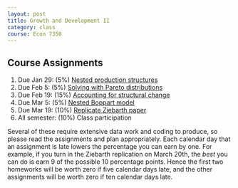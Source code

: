 ```yaml
---
layout: post
title: Growth and Development II
category: class
course: Econ 7350
---
```


## Course Assignments

1. Due Jan 29: (5\%) [Nested production structures](/assets/ec7350-s18-hw1.pdf)
2. Due Feb 5: (5\%) [Solving with Pareto distributions](/assets/ec7350-s18-hw2.pdf)
3. Due Feb 19: (15\%) [Accounting for structural change](/assets/ec7350-s18-hw3.pdf)
4. Due Mar 5: (5\%) [Nested Boppart model](/assets/ec7350-s18-hw4.pdf)
5. Due Mar 19: (10\%) [Replicate Ziebarth paper](/assets/ec7350-s18-hw5.pdf)
6. All semester: (10\%) Class participation

Several of these require extensive data work and coding to produce, so please read the assignments and plan appropriately. Each calendar day that an assignment is late lowers the percentage you can earn by one. For example, if you turn in the Ziebarth replication on March 20th, the *best* you can do is earn 9 of the possible 10 percentage points. Hence the first two homeworks will be worth zero if five calendar days late, and the other assignments will be worth zero if ten calendar days late.
